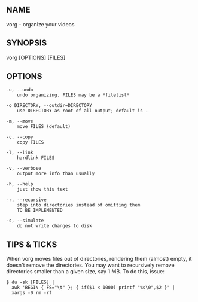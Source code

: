 ## NAME ##
vorg - organize your videos

## SYNOPSIS ##
vorg [OPTIONS] [FILES]

## OPTIONS ##

	-u, --undo	
		undo organizing. FILES may be a *filelist*

	-o DIRECTORY, --outdir=DIRECTORY
		use DIRECTORY as root of all output; default is .
		
	-m, --move
		move FILES (default)
		
	-c, --copy
		copy FILES
		
	-l, --link
		hardlink FILES
		
	-v, --verbose
		output more info than usually

	-h, --help
		just show this text

	-r, --recursive
		step into directories instead of omitting them
		TO BE IMPLEMENTED

	-s, --simulate
		do not write changes to disk

## TIPS & TICKS ##
When vorg moves files out of directories, rendering them (almost) empty, it doesn't remove the directories. You may want to recursively remove directories smaller than a given size, say 1 MB. To do this, issue:

    $ du -sk [FILES] |
      awk 'BEGIN { FS="\t" }; { if($1 < 1000) printf "%s\0",$2 }' |
      xargs -0 rm -rf


